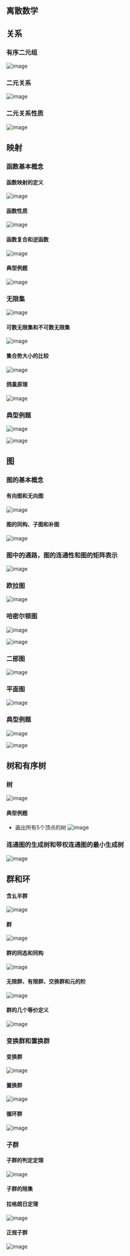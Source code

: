 ## 离散数学## 关系### 有序二元组![image](https://github.com/YC-L/Postgraduate-examination/blob/Discrete-mathematics/imgs/Ordered-binary.png)### 二元关系![image](https://github.com/YC-L/Postgraduate-examination/blob/Discrete-mathematics/imgs/Binary-relationship.png)### 二元关系性质![image](https://github.com/YC-L/Postgraduate-examination/blob/Discrete-mathematics/imgs/Binary-relationship-nature.png)## 映射### 函数基本概念#### 函数映射的定义![image](https://github.com/YC-L/Postgraduate-examination/blob/Discrete-mathematics/imgs/Function-mapping-definition.png)#### 函数性质![image](https://github.com/YC-L/Postgraduate-examination/blob/Discrete-mathematics/imgs/Functional-properties.png)#### 函数复合和逆函数![image](https://github.com/YC-L/Postgraduate-examination/blob/Discrete-mathematics/imgs/Function-composition&inverse.png)#### 典型例题![image](https://github.com/YC-L/Postgraduate-examination/blob/Discrete-mathematics/imgs/Function-composition&inverse-ins.png)### 无限集![image](https://github.com/YC-L/Postgraduate-examination/blob/Discrete-mathematics/imgs/Infinite-set.png)#### 可数无限集和不可数无限集![image](https://github.com/YC-L/Postgraduate-examination/blob/Discrete-mathematics/imgs/Countless-infinite-set.png)#### 集合势大小的比较![image](https://github.com/YC-L/Postgraduate-examination/blob/Discrete-mathematics/imgs/Comparison-of-Set-Potential-Sizes.png)#### 鸽巢原理![image](https://github.com/YC-L/Postgraduate-examination/blob/Discrete-mathematics/imgs/Pigeon-Nest-Principle.png)### 典型例题![image](https://github.com/YC-L/Postgraduate-examination/blob/Discrete-mathematics/imgs/Function-instance.png)![image](https://github.com/YC-L/Postgraduate-examination/blob/Discrete-mathematics/imgs/Function-instance-1.png)## 图### 图的基本概念#### 有向图和无向图![image](https://github.com/YC-L/Postgraduate-examination/blob/Discrete-mathematics/imgs/Complete-graph.png)#### 图的同构、子图和补图![image](https://github.com/YC-L/Postgraduate-examination/blob/Discrete-mathematics/imgs/Graph.png)### 图中的通路，图的连通性和图的矩阵表示![image](https://github.com/YC-L/Postgraduate-examination/blob/Discrete-mathematics/imgs/Weighted-graph.png)### 欧拉图![image](https://github.com/YC-L/Postgraduate-examination/blob/Discrete-mathematics/imgs/Eulerto.png)### 哈密尔顿图![image](https://github.com/YC-L/Postgraduate-examination/blob/Discrete-mathematics/imgs/Hamilton-diagram.png)![image](https://github.com/YC-L/Postgraduate-examination/blob/Discrete-mathematics/imgs/Hamilton-diagram-1.png)### 二部图![image](https://github.com/YC-L/Postgraduate-examination/blob/Discrete-mathematics/imgs/Bipartite-graph.png)### 平面图![image](https://github.com/YC-L/Postgraduate-examination/blob/Discrete-mathematics/imgs/Floor-plan.png)### 典型例题![image](https://github.com/YC-L/Postgraduate-examination/blob/Discrete-mathematics/imgs/Graph-instance.png)![image](https://github.com/YC-L/Postgraduate-examination/blob/Discrete-mathematics/imgs/Graph-instance-1.png)## 树和有序树### 树![image](https://github.com/YC-L/Postgraduate-examination/blob/Discrete-mathematics/imgs/Tree.png)#### 典型例题- 画出所有5个顶点的树![image](https://github.com/YC-L/Postgraduate-examination/blob/Discrete-mathematics/imgs/Tree-instance.png)### 连通图的生成树和带权连通图的最小生成树![image](https://github.com/YC-L/Postgraduate-examination/blob/Discrete-mathematics/imgs/Tree-1.png)## 群和环#### 含幺半群![image](https://github.com/YC-L/Postgraduate-examination/blob/Discrete-mathematics/imgs/Haplogroup.png)#### 群![image](https://github.com/YC-L/Postgraduate-examination/blob/Discrete-mathematics/imgs/Group.png)#### 群的同态和同构![image](https://github.com/YC-L/Postgraduate-examination/blob/Discrete-mathematics/imgs/Homomorphism&homomorphism-of-groups.png)#### 无限群、有限群、交换群和元的阶![image](https://github.com/YC-L/Postgraduate-examination/blob/Discrete-mathematics/imgs/Multi-population.png)#### 群的几个等价定义![image](https://github.com/YC-L/Postgraduate-examination/blob/Discrete-mathematics/imgs/Several-equivalent-definitions-of-groups.png)### 变换群和置换群#### 变换群![image](https://github.com/YC-L/Postgraduate-examination/blob/Discrete-mathematics/imgs/Transform-group.png)#### 置换群![image](https://github.com/YC-L/Postgraduate-examination/blob/Discrete-mathematics/imgs/Permutation-group.png)#### 循环群![image](https://github.com/YC-L/Postgraduate-examination/blob/Discrete-mathematics/imgs/Cyclic-group.png)### 子群#### 子群的判定定理![image](https://github.com/YC-L/Postgraduate-examination/blob/Discrete-mathematics/imgs/Subgroup-decision-theorem.png)#### 子群的陪集#### 拉格朗日定理![image](https://github.com/YC-L/Postgraduate-examination/blob/Discrete-mathematics/imgs/Lagrangian-Theorem.png)#### 正规子群![image](https://github.com/YC-L/Postgraduate-examination/blob/Discrete-mathematics/imgs/Normal-subgroup.png)